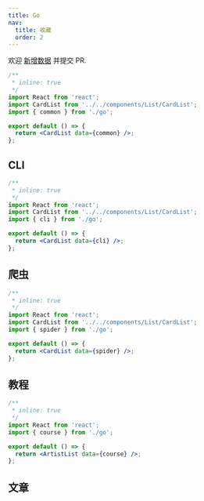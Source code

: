 ```yaml
---
title: Go
nav:
  title: 收藏
  order: 2
---
```


<Alert type="info">
  欢迎 <a href="https://github.com/youngjuning/youngjuning.github.io/edit/main/docs//awesome/go.js">新增数据</a> 并提交 PR.
</Alert>

```jsx
/**
 * inline: true
 */
import React from 'react';
import CardList from '../../components/List/CardList';
import { common } from './go';

export default () => {
  return <CardList data={common} />;
};
```

## CLI

```jsx
/**
 * inline: true
 */
import React from 'react';
import CardList from '../../components/List/CardList';
import { cli } from './go';

export default () => {
  return <CardList data={cli} />;
};
```

## 爬虫

```jsx
/**
 * inline: true
 */
import React from 'react';
import CardList from '../../components/List/CardList';
import { spider } from './go';

export default () => {
  return <CardList data={spider} />;
};
```

## 教程

```jsx
/**
 * inline: true
 */
import React from 'react';
import { course } from './go';

export default () => {
  return <ArtistList data={course} />;
};
```

## 文章

<!-- ```jsx
/**
 * inline: true
 */
import React from 'react';
import { artist } from './go';
import ArtistList from '../../components/List/ArtistList';

export default () => {
  return <ArtistList data={artist} />;
};
``` -->
